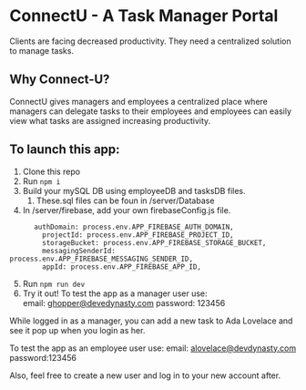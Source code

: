 # ConnectU - A Task Manager Portal 

Clients are facing decreased productivity. They need a centralized solution to manage tasks. 

## Why Connect-U?
ConnectU gives managers and employees a centralized place where managers can delegate tasks to their employees and employees can easily view what tasks are assigned increasing productivity. 

## To launch this app: 

1. Clone this repo
2. Run ```npm i```
3. Build your mySQL DB using employeeDB and tasksDB files. 
    1. These.sql files can be foun in /server/Database
4. In /server/firebase, add your own firebaseConfig.js file. 
``` 	apiKey: process.env.APP_FIREBASE_API_KEY,
      authDomain: process.env.APP_FIREBASE_AUTH_DOMAIN,
	    projectId: process.env.APP_FIREBASE_PROJECT_ID,
	    storageBucket: process.env.APP_FIREBASE_STORAGE_BUCKET,
	    messagingSenderId: process.env.APP_FIREBASE_MESSAGING_SENDER_ID,
	    appId: process.env.APP_FIREBASE_APP_ID, 
  ```
5. Run 
```npm run dev ```
6. Try it out!
  To test the app as a manager user use:  
  email: ghopper@devedynasty.com 
  password: 123456

  While logged in as a manager, you can add a new task  to Ada Lovelace and see it pop up when you login as her.
  
  To test the app as an employee user use: 
  email: alovelace@devdynasty.com
  password:123456

  Also, feel free to create a new user and log in to your new account after.
  

  

